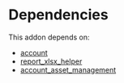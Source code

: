 # Dependencies

This addon depends on:

- [account](../../../../../oca-ocb-accounting/odoo-bringout-oca-ocb-account)
- [report_xlsx_helper](../../../../../oca-report/odoo-bringout-oca-reporting-engine-report_xlsx_helper)
- [account_asset_management](../../../../../oca-financial/odoo-bringout-oca-account-financial-tools-account_asset_management)
